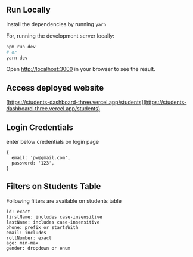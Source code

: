 ## Run Locally

Install the dependencies by running `yarn`

For, running the development server locally:

```bash
npm run dev
# or
yarn dev
```

Open [http://localhost:3000](http://localhost:3000) in your browser to see the result.

## Access deployed website

[https://students-dashboard-three.vercel.app/students](https://students-dashboard-three.vercel.app/students)

## Login Credentials

enter below credentials on login page

```
{
  email: 'pw@gmail.com',
  password: '123',
}
```

## Filters on Students Table

Following filters are available on students table

```
id: exact
firstName: includes case-insensitive
lastName: includes case-insensitive
phone: prefix or startsWith
email: includes
rollNumber: exact
age: min-max
gender: dropdown or enum
```

